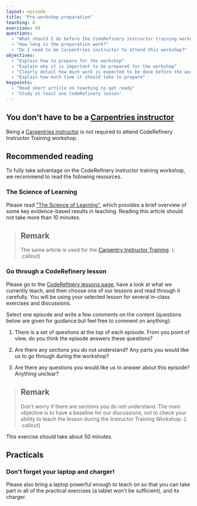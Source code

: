 ```yaml
---
layout: episode
title: "Pre-workshop preparation"
teaching: 0
exercises: 60
questions:
  - "What should I do before the CodeRefinery instructor training workshop?"
  - "How long is the preparation work?"
  - "Do I need to be Carpentries instructor to attend this workshop?"
objectives:
  - "Explain how to prepare for the workshop"
  - "Explain why it is important to be prepared for the workshop"
  - "Clearly detail how much work is expected to be done before the workshop"
  - "Explain how much time it should take to prepare"
keypoints:
  - "Read short article on teaching to get ready"
  - "Study at least one CodeRefinery lesson"
---
```


## You don't have to be a [Carpentries instructor](https://carpentries.org/instructors/)

Being a [Carpentries instructor](https://carpentries.org/instructors/) is not required to attend CodeRefinery Instructor Training workshop. 


## Recommended reading

To fully take advantage on the CodeRefinery instructor training workshop, we
recommend to read the following resources.


### The Science of Learning

Please read ["The Science of Learning"](https://carpentries.github.io/instructor-training/files/papers/science-of-learning-2015.pdf), which provides a brief overview of some key evidence-based results in teaching. Reading this article should not take more than 10 minutes.

> ## Remark
> The same article is used for the  [Carpentry Instructor Training](https://carpentries.github.io/instructor-training).
{: .callout}


### Go through a CodeRefinery lesson

Please go to the [CodeRefinery lessons page](https://coderefinery.org/lessons/), have a look at what we currently teach, and then choose one of our lessons and read through it carefully. You will be using your selected lesson for several in-class exercises and discussions.

Select one episode and write a few comments on the content (questions below are given for guidance but feel free to comment on anything):

1. There is a set of questions at the top of each episode. From you point of view, do you think the episode answers these questions?

2. Are there any sections you do not understand? Any parts you would like us to go through during the workshop?

3. Are there any questions you would like us to answer about this episode? Anything unclear?

> ## Remark
> Don't worry if there are sections you do not understand. The main objective is to have a baseline for our discussions, not to check your ability to teach the lesson during the Instructor Training Workshop.
{: .callout}

This exercise should take about 50 minutes.


## Practicals

### Don't forget your laptop and charger!

Please also bring a laptop powerful enough to teach on so that you can take part in all of the practical exercises (a tablet won't be sufficient), and its charger.
